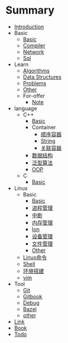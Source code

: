 # Summary

* [Introduction](README.md)
* Basic
    * [Basic](basic/basic.md)
    * [Compiler](basic/compiler.md)
    * [Network](basic/network.md)
    * [Sql](basic/sql.md)
* Learn
    * [Algorithms](learn/algorithms.md)
    * [Data Structures](learn/data_structures.md)
    * [Problems](learn/problems.md)
    * [Other](learn/other.md)
    * For-offer
        * [Note](learn/for-offer/note.md)
* language
    * C++
        * [Basic](language/cpp/basic.md)
        * Container
            - [顺序容器](language/cpp/container/sequential_container.md)
            - [String](language/cpp/container/string.md)
            - [关联容器](language/cpp/container/associative_container.md)
        * [数据结构](language/cpp/data_structures.md)
        * [泛型算法](language/cpp/generic_algorithm.md)
        * [OOP](language/cpp/oop.md)
    * C
        * [Basic](language/c/basic.md)
* Linux
    * Basic
        * [Basic](linux/basic/basic.md)
        * [进程管理](linux/basic/进程管理.md)
        * [中断](linux/basic/interrupt.md)
        * [内存管理](linux/basic/内存管理.md)
        * [Ion](linux/basic/ion.md)
        * [设备管理](linux/basic/设备管理.md)
        * [文件管理](linux/basic/文件管理.md)
        * [Other](linux/basic/other.md)
    * [Linux命令](linux/cmd.md)
    * [Shell](linux/shell.md)
    * [环境搭建](linux/environment.md)
    * [vim](linux/vim.md)
* Tool
    * [Git](tool/git.md)
    * [Gitbook](tool/gitbook.md)
    * [Debug](tool/debug.md)
    * [Bazel](tool/bazel.md)
    * [other](tool/other.md)
* [Link](link.md)
* [Book](book.md)
* [Todo](todo.md)

